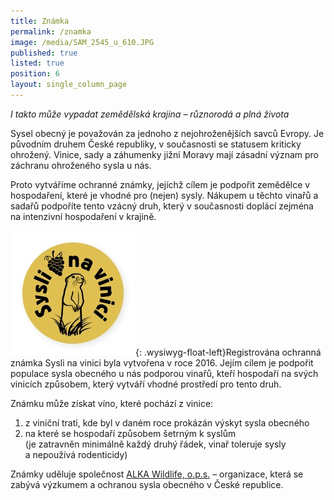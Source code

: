 ```yaml
---
title: Známka
permalink: /znamka
image: /media/SAM_2545_u_610.JPG
published: true
listed: true
position: 6
layout: single_column_page
---
```

_I takto může vypadat zemědělská krajina – různorodá a plná života_

Sysel obecný je považován za jednoho z nejohroženějších savců Evropy. Je
původním druhem České republiky, v současnosti se statusem kriticky
ohrožený. Vinice, sady a záhumenky jižní Moravy mají zásadní význam pro záchranu
ohroženého sysla u nás.

Proto vytváříme ochranné známky, jejíchž cílem je podpořit zemědělce v hospodaření, které je vhodné pro (nejen) sysly. Nákupem u těchto vinařů a sadařů podpoříte tento vzácný druh, který
 v současnosti doplácí zejména na intenzivní hospodaření v krajině.

![](/media/logo_Syslinavinici_zc_m.jpg){: .wysiwyg-float-left}Registrována ochranná známka Sysli na vinici byla vytvořena v roce 2016. Jejím cílem je podpořit populace sysla obecného u nás podporou vinařů, kteří hospodaří na svých vinicích způsobem, který vytváří vhodné prostředí pro tento druh.

Známku může získat víno, které pochází z vinice:

1. z viniční trati, kde byl v daném roce prokázán výskyt sysla obecného
2. na které se hospodaří způsobem šetrným k syslům\
   (je zatravněn minimálně každý druhý řádek, vinař toleruje sysly
   a nepoužívá rodenticidy)

Známky uděluje společnost [ALKA Wildlife, o.p.s.](https://www.alkawildlife.eu) – organizace, která se zabývá výzkumem
a ochranou sysla obecného v České republice.
